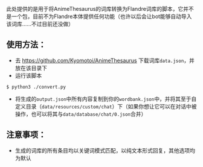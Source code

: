 此处提供的是用于将AnimeThesaurus的词库转换为Flandre词库的脚本，它并不是一个包，目前不为Flandre本体提供任何功能（也许以后会让bot能够自动导入该词库……不过目前还没做）

## 使用方法：
* 去 https://github.com/Kyomotoi/AnimeThesaurus 下载词库`data.json`，并放在该目录下
* 运行该脚本
```console
$ python3 ./convert.py 
```
* 将生成的`output.json`中所有内容复制到你的`wordbank.json`中，并将其至于自定义目录（`data/resources/custom/chat`）下（如果你想让它可以在对话中被操作，也可以将其与`data/database/chat/0.json`合并）

## 注意事项：
* 生成的词库的所有条目均以关键词模式匹配，以纯文本形式回复，其他选项均为默认
